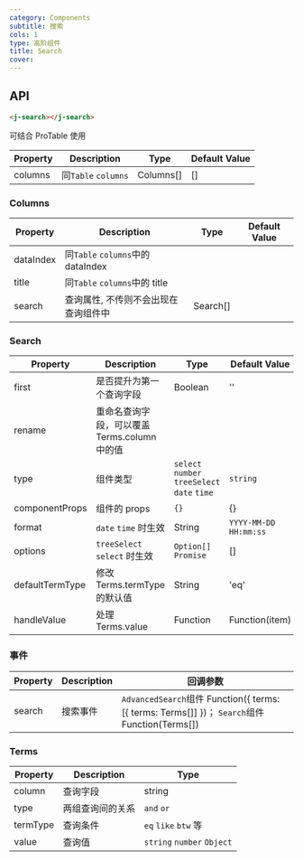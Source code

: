 ```yaml
---
category: Components
subtitle: 搜索
cols: 1
type: 高阶组件
title: Search
cover:
---
```


## API

```html
<j-search></j-search>
```

可结合 ProTable 使用

| Property | Description         | Type      | Default Value |
| -------- | ------------------- | --------- | ------------- |
| columns  | 同`Table` `columns` | Columns[] | []            |

### Columns

| Property  | Description                          | Type     | Default Value |
| --------- | ------------------------------------ | -------- | ------------- |
| dataIndex | 同`Table` `columns`中的 dataIndex    |          |
| title     | 同`Table` `columns`中的 title        |          |
| search    | 查询属性, 不传则不会出现在查询组件中 | Search[] |

### Search

| Property        | Description                                  | Type                                         | Default Value         |
| --------------- | -------------------------------------------- | -------------------------------------------- | --------------------- |
| first           | 是否提升为第一个查询字段                     | Boolean                                      | ''                    |
| rename          | 重命名查询字段，可以覆盖 Terms.column 中的值 |                                              |
| type            | 组件类型                                     | `select` `number` `treeSelect` `date` `time` | `string`              |
| componentProps  | 组件的 props                                 | `{}`                                         | {}                    |
| format          | `date` `time` 时生效                         | String                                       | `YYYY-MM-DD HH:mm:ss` |
| options         | `treeSelect` `select` 时生效                 | `Option[]` `Promise`                         | []                    |
| defaultTermType | 修改 Terms.termType 的默认值                 | String                                       | 'eq'                  |
| handleValue     | 处理 Terms.value                             | Function                                     | Function(item)        |

### 事件

| Property | Description | 回调参数                                                                                      |
| -------- | ----------- | --------------------------------------------------------------------------------------------- |
| search   | 搜索事件    | `AdvancedSearch`组件 Function({ terms: [{ terms: Terms[]] })； `Search`组件 Function(Terms[]) |

### Terms

| Property | Description      | Type                       |
| -------- | ---------------- | -------------------------- |
| column   | 查询字段         | string                     |
| type     | 两组查询间的关系 | `and` `or`                 |
| termType | 查询条件         | `eq` `like` `btw` 等       |
| value    | 查询值           | `string` `number` `Object` |
